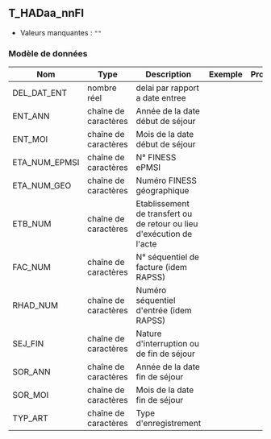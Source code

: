 <!-- SPDX-License-Identifier: MPL-2.0 -->
## T_HADaa_nnFI

- Valeurs manquantes : `""`

### Modèle de données

|Nom|Type|Description|Exemple|Propriétés|
|-|-|-|-|-|
|DEL_DAT_ENT|nombre réel|delai par rapport a date entree|||
|ENT_ANN|chaîne de caractères|Année de la date début de séjour|||
|ENT_MOI|chaîne de caractères|Mois de la date début de séjour|||
|ETA_NUM_EPMSI|chaîne de caractères|N° FINESS ePMSI|||
|ETA_NUM_GEO|chaîne de caractères|Numéro FINESS  géographique|||
|ETB_NUM|chaîne de caractères|Etablissement de transfert ou de retour ou lieu d'exécution de l'acte|||
|FAC_NUM|chaîne de caractères|N° séquentiel de facture (idem RAPSS)|||
|RHAD_NUM|chaîne de caractères|Numéro séquentiel d'entrée (idem RAPSS)|||
|SEJ_FIN|chaîne de caractères|Nature d'interruption ou de fin de séjour|||
|SOR_ANN|chaîne de caractères|Année de la date fin de séjour|||
|SOR_MOI|chaîne de caractères|Mois de la date fin de séjour|||
|TYP_ART|chaîne de caractères|Type d'enregistrement|||
